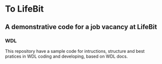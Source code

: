 # To LifeBit
## A demonstrative code for a job vacancy at LifeBit

### WDL

This repository have a sample code for intructions, structure and best pratices in WDL coding and developing, based on WDL docs.


